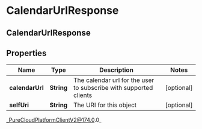 # CalendarUrlResponse

## CalendarUrlResponse

## Properties

|Name | Type | Description | Notes|
|------------ | ------------- | ------------- | -------------|
| **calendarUrl** | **String** | The calendar url for the user to subscribe with supported clients | [optional] |
| **selfUri** | **String** | The URI for this object | [optional] |



_PureCloudPlatformClientV2@174.0.0_
